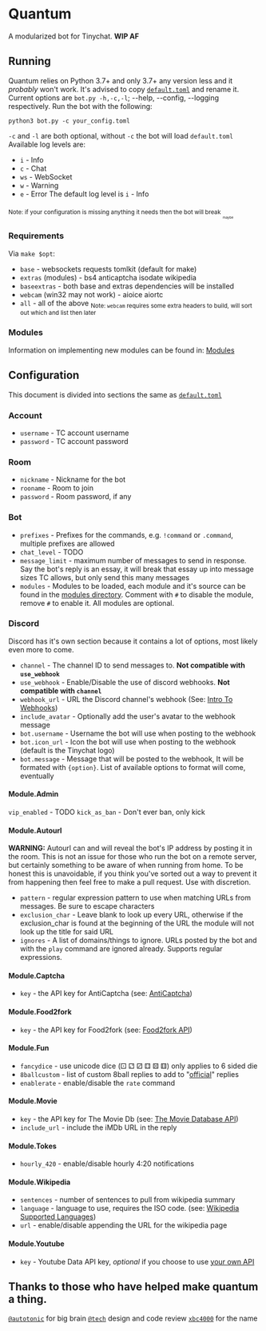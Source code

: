 # Quantum
A modularized bot for Tinychat. **WIP AF**
## Running
Quantum relies on Python 3.7+ and only 3.7+ any version less and it *probably* won't work. It's advised to copy [`default.toml`](ttps://github.com/JohnRipper/quantum/blob/master/default.toml) and rename it. Current options are `bot.py -h,-c,-l`; --help, --config, --logging respectively. Run the bot with the following:
```
python3 bot.py -c your_config.toml
```
`-c` and `-l` are both optional, without `-c` the bot will load `default.toml`<break>
Available log levels are:
- `i` - Info
- `c` - Chat
- `ws` - WebSocket
- `w` - Warning
- `e` - Error
The default log level is `i` - Info

<sub>Note: if your configuration is missing anything it needs then the bot will break</sub>
<sub><sub><sub><sub>maybe</sub></sub></sub></sub>

### Requirements
Via `make $opt`:
- `base` - websockets requests tomlkit (default for make)
- `extras` (modules) - bs4 anticaptcha isodate wikipedia
- `baseextras` - both base and extras dependencies will be installed
- `webcam` (win32 may not work) - aioice aiortc
- `all` - all of the above
<sub>Note: `webcam` requires some extra headers to build, will sort out which and list then later</sub>

### Modules
Information on implementing new modules can be found in: [Modules](https://github.com/JohnRipper/quantum/tree/master/modules)

## Configuration
This document is divided into sections the same as [`default.toml`](https://github.com/JohnRipper/quantum/blob/master/default.toml)
### Account
- `username` - TC account username
- `password` - TC account password

### Room
- `nickname` - Nickname for the bot
- `rooname` - Room to join
- `password` - Room password, if any

### Bot
- `prefixes` - Prefixes for the commands, e.g. `!command` or `.command`, multiple prefixes are allowed
- `chat_level` - TODO
- `message_limit` - maximum number of messages to send in response. Say the bot's reply is an essay, it will break that essay up into message sizes TC allows, but only send this many messages
- `modules` - Modules to be loaded, each module and it's source can be found in the [modules directory](https://github.com/JohnRipper/quantum/tree/master/modules). Comment with `#` to disable the module, remove `#` to enable it. All modules are optional.

### Discord
Discord has it's own section because it contains a lot of options, most likely even more to come.
- `channel` - The channel ID to send messages to. **Not compatible with `use_webhook`**
- `use_webhook` - Enable/Disable the use of discord webhooks. **Not compatible with `channel`**
- `webhook_url` - URL the Discord channel's webhook (See: [Intro To Webhooks](https://support.discordapp.com/hc/en-us/articles/228383668-Intro-to-Webhooks))
- `include_avatar` - Optionally add the user's avatar to the webhook message
- `bot.username` - Username the bot will use when posting to the webhook
- `bot.icon_url` - Icon the bot will use when posting to the webhook (default is the Tinychat logo)
- `bot.message` - Message that will be posted to the webhook, It will be formated with `{option}`. List of available options to format will come, eventually

#### Module.Admin
`vip_enabled` - TODO
`kick_as_ban` - Don't ever ban, only kick

#### Module.Autourl
**WARNING:** Autourl can and will reveal the bot's IP address by posting it in the room. This is not an issue for those who run the bot on a remote server, but certainly something to be aware of when running from home. To be honest this is unavoidable, if you think you've sorted out a way to prevent it from happening then feel free to make a pull request. Use with discretion.
- `pattern` - regular expression pattern to use when matching URLs from messages. Be sure to escape characters
- `exclusion_char` - Leave blank to look up every URL, otherwise if the exclusion_char is found at the beginning of the URL the module will not look up the title for said URL
- `ignores` - A list of domains/things to ignore. URLs posted by the bot and with the `play` command are ignored already. Supports regular expressions.

#### Module.Captcha
- `key` - the API key for AntiCaptcha (see: [AntiCaptcha](https://anti-captcha.com/mainpage))

#### Module.Food2fork
- `key` - the API key for Food2fork (see: [Food2fork API](https://www.food2fork.com/about/api))

#### Module.Fun
- `fancydice` - use unicode dice (⚀ ⚁ ⚂ ⚃ ⚄ ⚅) only applies to 6 sided die
- `8ballcustom` - list of custom 8ball replies to add to "[official](https://en.wikipedia.org/wiki/Magic_8-Ball#Possible_answers)" replies
- `enablerate` - enable/disable the `rate` command

#### Module.Movie
- `key` - the API key for The Movie Db (see: [The Movie Database API](https://developers.themoviedb.org/3/getting-started))
- `include_url` - include the iMDb URL in the reply 

#### Module.Tokes
- `hourly_420` - enable/disable hourly 4:20 notifications

#### Module.Wikipedia
- `sentences` - number of sentences to pull from wikipedia summary
- `language` - language to use, requires the ISO code. (see: [Wikipedia Supported Languages](https://gist.github.com/Autotonic/96632746355607caa2a611b48552396c))
- `url` - enable/disable appending the URL for the wikipedia page

#### Module.Youtube
- `key` - Youtube Data API key, *optional* if you choose to use [your own API](https://developers.google.com/youtube/v3/)

## Thanks to those who have helped make quantum a thing.  

[`@autotonic`](https://github.com/Autotonic) for big brain
[`@tech`](https://github.com/Technetium1) design and code review
[`xbc4000`](https://github.com/xbc4000) for the name 

